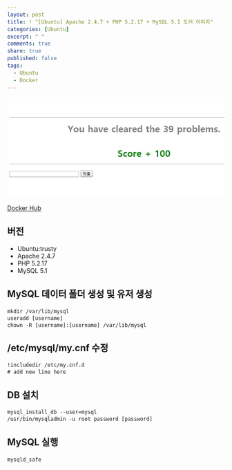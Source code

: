 ```yaml
---
layout: post
title: ! "[Ubuntu] Apache 2.4.7 + PHP 5.2.17 + MySQL 5.1 도커 이미지"
categories: [Ubuntu]
excerpt: " "
comments: true
share: true
published: false
tags:
  - Ubuntu
  - Docker
---
```


![](/assets/posts/webhackingkr/39_clear.png)

[Docker Hub](https://cloud.docker.com/repository/docker/mmjlee314/php-5.2-apache-mysql)

## 버전
- Ubuntu:trusty
- Apache 2.4.7
- PHP 5.2.17
- MySQL 5.1


## MySQL 데이터 폴더 생성 및 유저 생성
```
mkdir /var/lib/mysql
useradd [username]
chown -R [username]:[username] /var/lib/mysql
```

## /etc/mysql/my.cnf 수정
```
!includedir /etc/my.cnf.d
# add new line here
```

## DB 설치 
```
mysql_install_db --user=mysql
/usr/bin/mysqladmin -u root password [password]
```

## MySQL 실행
`mysqld_safe`
